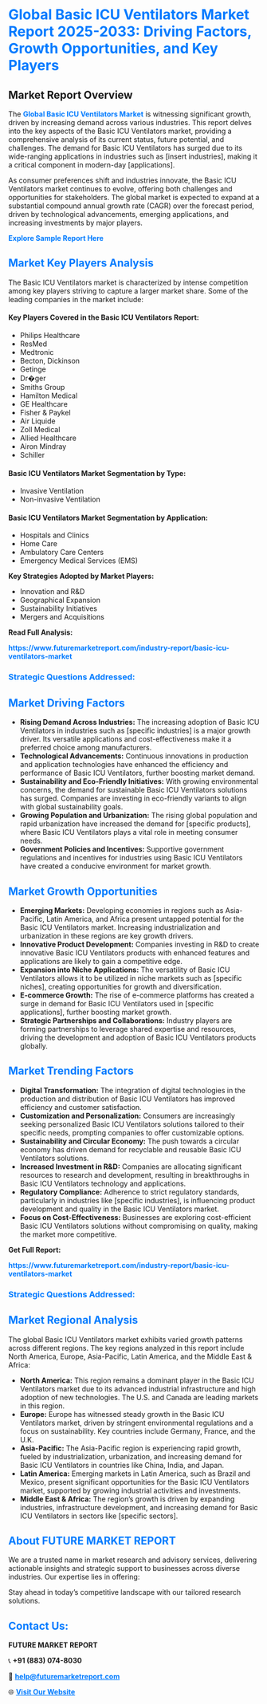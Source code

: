 <h1 style="color: #007BFF;">Global Basic ICU Ventilators Market Report 2025-2033: Driving Factors, Growth Opportunities, and Key Players</h1>

<section id="overview">
<h2>Market Report Overview</h2>
<p>The <a href="https://www.futuremarketreport.com/industry-report/basic-icu-ventilators-market" style="color: #007BFF; text-decoration: none;"><strong>Global Basic ICU Ventilators Market</strong></a> is witnessing significant growth, driven by increasing demand across various industries. This report delves into the key aspects of the Basic ICU Ventilators market, providing a comprehensive analysis of its current status, future potential, and challenges. The demand for Basic ICU Ventilators has surged due to its wide-ranging applications in industries such as [insert industries], making it a critical component in modern-day [applications].</p>
<p>As consumer preferences shift and industries innovate, the Basic ICU Ventilators market continues to evolve, offering both challenges and opportunities for stakeholders. The global market is expected to expand at a substantial compound annual growth rate (CAGR) over the forecast period, driven by technological advancements, emerging applications, and increasing investments by major players.</p>
</section>

<section id="overview">
<p><a href="https://www.futuremarketreport.com/request-sample/reportId=103478" style="color: #007BFF; text-decoration: none;"><strong>Explore Sample Report Here</strong></a></p>
</section>

<section id="key-players">
<h2 style="color: #007BFF;">Market Key Players Analysis</h2>
<p>The Basic ICU Ventilators market is characterized by intense competition among key players striving to capture a larger market share. Some of the leading companies in the market include:</p>
<h4>Key Players Covered in the Basic ICU Ventilators Report:</h4>
<ul><li>Philips Healthcare</li><li>ResMed</li><li>Medtronic</li><li>Becton, Dickinson</li><li>Getinge</li><li>Dr�ger</li><li>Smiths Group</li><li>Hamilton Medical</li><li>GE Healthcare</li><li>Fisher &amp; Paykel</li><li>Air Liquide</li><li>Zoll Medical</li><li>Allied Healthcare</li><li>Airon Mindray</li><li>Schiller</li></ul>
<h4>Basic ICU Ventilators Market Segmentation by Type:</h4>
<ul><li>Invasive Ventilation</li><li>Non-invasive Ventilation</li></ul>

<h4>Basic ICU Ventilators Market Segmentation by Application:</h4>
<ul><li>Hospitals and Clinics</li><li>Home Care</li><li>Ambulatory Care Centers</li><li>Emergency Medical Services (EMS)</li></ul>
<p><strong>Key Strategies Adopted by Market Players:</strong></p>
<ul>
<li>Innovation and R&D</li>
<li>Geographical Expansion</li>
<li>Sustainability Initiatives</li>
<li>Mergers and Acquisitions</li>
</ul>
</section>

<section>
<p><strong>Read Full Analysis: </strong></p><a href="https://www.futuremarketreport.com/industry-report/basic-icu-ventilators-market" style="color: #007BFF; text-decoration: none;"><strong>https://www.futuremarketreport.com/industry-report/basic-icu-ventilators-market</strong></a>
<h3 style="color: #007BFF;">Strategic Questions Addressed:</h3>
</section>

<section id="driving-factors">
<h2 style="color: #007BFF;">Market Driving Factors</h2>
<ul>
<li><strong>Rising Demand Across Industries:</strong> The increasing adoption of Basic ICU Ventilators in industries such as [specific industries] is a major growth driver. Its versatile applications and cost-effectiveness make it a preferred choice among manufacturers.</li>
<li><strong>Technological Advancements:</strong> Continuous innovations in production and application technologies have enhanced the efficiency and performance of Basic ICU Ventilators, further boosting market demand.</li>
<li><strong>Sustainability and Eco-Friendly Initiatives:</strong> With growing environmental concerns, the demand for sustainable Basic ICU Ventilators solutions has surged. Companies are investing in eco-friendly variants to align with global sustainability goals.</li>
<li><strong>Growing Population and Urbanization:</strong> The rising global population and rapid urbanization have increased the demand for [specific products], where Basic ICU Ventilators plays a vital role in meeting consumer needs.</li>
<li><strong>Government Policies and Incentives:</strong> Supportive government regulations and incentives for industries using Basic ICU Ventilators have created a conducive environment for market growth.</li>
</ul>
</section>

<section id="growth-opportunities">
<h2 style="color: #007BFF;">Market Growth Opportunities</h2>
<ul>
<li><strong>Emerging Markets:</strong> Developing economies in regions such as Asia-Pacific, Latin America, and Africa present untapped potential for the Basic ICU Ventilators market. Increasing industrialization and urbanization in these regions are key growth drivers.</li>
<li><strong>Innovative Product Development:</strong> Companies investing in R&D to create innovative Basic ICU Ventilators products with enhanced features and applications are likely to gain a competitive edge.</li>
<li><strong>Expansion into Niche Applications:</strong> The versatility of Basic ICU Ventilators allows it to be utilized in niche markets such as [specific niches], creating opportunities for growth and diversification.</li>
<li><strong>E-commerce Growth:</strong> The rise of e-commerce platforms has created a surge in demand for Basic ICU Ventilators used in [specific applications], further boosting market growth.</li>
<li><strong>Strategic Partnerships and Collaborations:</strong> Industry players are forming partnerships to leverage shared expertise and resources, driving the development and adoption of Basic ICU Ventilators products globally.</li>
</ul>
</section>

<section id="trending-factors">
<h2 style="color: #007BFF;">Market Trending Factors</h2>
<ul>
<li><strong>Digital Transformation:</strong> The integration of digital technologies in the production and distribution of Basic ICU Ventilators has improved efficiency and customer satisfaction.</li>
<li><strong>Customization and Personalization:</strong> Consumers are increasingly seeking personalized Basic ICU Ventilators solutions tailored to their specific needs, prompting companies to offer customizable options.</li>
<li><strong>Sustainability and Circular Economy:</strong> The push towards a circular economy has driven demand for recyclable and reusable Basic ICU Ventilators solutions.</li>
<li><strong>Increased Investment in R&D:</strong> Companies are allocating significant resources to research and development, resulting in breakthroughs in Basic ICU Ventilators technology and applications.</li>
<li><strong>Regulatory Compliance:</strong> Adherence to strict regulatory standards, particularly in industries like [specific industries], is influencing product development and quality in the Basic ICU Ventilators market.</li>
<li><strong>Focus on Cost-Effectiveness:</strong> Businesses are exploring cost-efficient Basic ICU Ventilators solutions without compromising on quality, making the market more competitive.</li>
</ul>
</section>

<section>
<p><strong>Get Full Report: </strong></p><a href="https://www.futuremarketreport.com/industry-report/basic-icu-ventilators-market" style="color: #007BFF; text-decoration: none;"><strong>https://www.futuremarketreport.com/industry-report/basic-icu-ventilators-market</strong></a>
<h3 style="color: #007BFF;">Strategic Questions Addressed:</h3>
</section>


<section id="regional-analysis">
<h2 style="color: #007BFF;">Market Regional Analysis</h2>
<p>The global Basic ICU Ventilators market exhibits varied growth patterns across different regions. The key regions analyzed in this report include North America, Europe, Asia-Pacific, Latin America, and the Middle East & Africa:</p>
<ul>
<li><strong>North America:</strong> This region remains a dominant player in the Basic ICU Ventilators market due to its advanced industrial infrastructure and high adoption of new technologies. The U.S. and Canada are leading markets in this region.</li>
<li><strong>Europe:</strong> Europe has witnessed steady growth in the Basic ICU Ventilators market, driven by stringent environmental regulations and a focus on sustainability. Key countries include Germany, France, and the U.K.</li>
<li><strong>Asia-Pacific:</strong> The Asia-Pacific region is experiencing rapid growth, fueled by industrialization, urbanization, and increasing demand for Basic ICU Ventilators in countries like China, India, and Japan.</li>
<li><strong>Latin America:</strong> Emerging markets in Latin America, such as Brazil and Mexico, present significant opportunities for the Basic ICU Ventilators market, supported by growing industrial activities and investments.</li>
<li><strong>Middle East & Africa:</strong> The region’s growth is driven by expanding industries, infrastructure development, and increasing demand for Basic ICU Ventilators in sectors like [specific sectors].</li>
</ul>
</section>

<footer>
<h2 style="color: #007BFF;">About FUTURE MARKET REPORT</h2>
<p>We are a trusted name in market research and advisory services, delivering actionable insights and strategic support to businesses across diverse industries. Our expertise lies in offering:</p>

<p>Stay ahead in today’s competitive landscape with our tailored research solutions.</p>

<h2 style="color: #007BFF;">Contact Us:</h2>
<p><strong>FUTURE MARKET REPORT</strong></p>
<p>📞 <strong>+91 (883) 074-8030</strong></p>
<p>📧 <strong><a href="mailto:help@futuremarketreport.com" style="color: #007BFF;">help@futuremarketreport.com</a></strong></p>
<p>🌐 <strong><a href="https://www.futuremarketreport.com/" style="color: #007BFF;">Visit Our Website</a></strong></p>
</footer>
